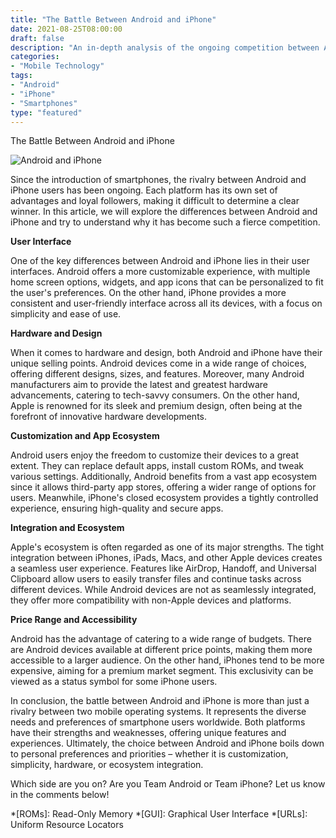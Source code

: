 ```yaml
--- 
title: "The Battle Between Android and iPhone"
date: 2021-08-25T08:00:00
draft: false
description: "An in-depth analysis of the ongoing competition between Android and iPhone."
categories:
- "Mobile Technology"
tags:
- "Android"
- "iPhone"
- "Smartphones"
type: "featured"
---
```


The Battle Between Android and iPhone

![Android and iPhone](https://example.com/images/android-iphone.jpg)

Since the introduction of smartphones, the rivalry between Android and iPhone users has been ongoing. Each platform has its own set of advantages and loyal followers, making it difficult to determine a clear winner. In this article, we will explore the differences between Android and iPhone and try to understand why it has become such a fierce competition.

**User Interface**

One of the key differences between Android and iPhone lies in their user interfaces. Android offers a more customizable experience, with multiple home screen options, widgets, and app icons that can be personalized to fit the user's preferences. On the other hand, iPhone provides a more consistent and user-friendly interface across all its devices, with a focus on simplicity and ease of use.

**Hardware and Design**

When it comes to hardware and design, both Android and iPhone have their unique selling points. Android devices come in a wide range of choices, offering different designs, sizes, and features. Moreover, many Android manufacturers aim to provide the latest and greatest hardware advancements, catering to tech-savvy consumers. On the other hand, Apple is renowned for its sleek and premium design, often being at the forefront of innovative hardware developments.

**Customization and App Ecosystem**

Android users enjoy the freedom to customize their devices to a great extent. They can replace default apps, install custom ROMs, and tweak various settings. Additionally, Android benefits from a vast app ecosystem since it allows third-party app stores, offering a wider range of options for users. Meanwhile, iPhone's closed ecosystem provides a tightly controlled experience, ensuring high-quality and secure apps.

**Integration and Ecosystem**

Apple's ecosystem is often regarded as one of its major strengths. The tight integration between iPhones, iPads, Macs, and other Apple devices creates a seamless user experience. Features like AirDrop, Handoff, and Universal Clipboard allow users to easily transfer files and continue tasks across different devices. While Android devices are not as seamlessly integrated, they offer more compatibility with non-Apple devices and platforms.

**Price Range and Accessibility**

Android has the advantage of catering to a wide range of budgets. There are Android devices available at different price points, making them more accessible to a larger audience. On the other hand, iPhones tend to be more expensive, aiming for a premium market segment. This exclusivity can be viewed as a status symbol for some iPhone users.

In conclusion, the battle between Android and iPhone is more than just a rivalry between two mobile operating systems. It represents the diverse needs and preferences of smartphone users worldwide. Both platforms have their strengths and weaknesses, offering unique features and experiences. Ultimately, the choice between Android and iPhone boils down to personal preferences and priorities – whether it is customization, simplicity, hardware, or ecosystem integration.

Which side are you on? Are you Team Android or Team iPhone? Let us know in the comments below!

*[ROMs]: Read-Only Memory
*[GUI]: Graphical User Interface
*[URLs]: Uniform Resource Locators
